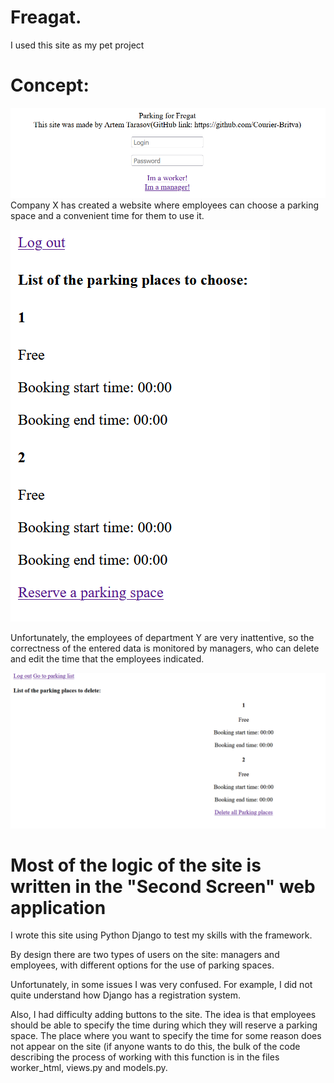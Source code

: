 # Freagat. 
I used this site as my pet project

# Concept:


![alt text](Screenshots/login.PNG)
Company X has created a website where employees can choose a parking space and a convenient time for them to use it. 


![alt text](Screenshots/park_list.PNG)

Unfortunately, the employees of department Y are very inattentive, so the correctness of the entered data is monitored by managers, who can delete and edit the time that the employees indicated.



![alt text](Screenshots/manager_change_parking_list.PNG)

# Most of the logic of the site is written in the "Second Screen" web application
I wrote this site using Python Django to test my skills with the framework.
 
By design there are two types of users on the site: managers and employees, with different options for the use of parking spaces.

Unfortunately, in some issues I was very confused. For example, I did not quite understand how Django has a registration system.

Also, I had difficulty adding buttons to the site. The idea is that employees should be able to specify the time during which they will reserve a parking space. The place where you want to specify the time for some reason does not appear on the site (if anyone wants to do this, the bulk of the code describing the process of working with this function is in the files worker_html, views.py and models.py.


